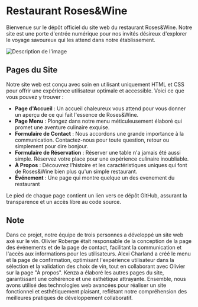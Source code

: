 # Restaurant Roses&Wine

Bienvenue sur le dépôt officiel du site web du restaurant Roses&Wine. Notre site est une porte d'entrée numérique pour nos invités désireux d'explorer le voyage savoureux qui les attend dans notre établissement.

 ![Description de l'image](https://github.com/ameurkenza/Projet-Web-Client/blob/main/pics/Capture%20d%E2%80%99%C3%A9cran%202024-03-04%20104945.png)
 


## Pages du Site

Notre site web est conçu avec soin en utilisant uniquement HTML et CSS pour offrir une expérience utilisateur optimale et accessible. Voici ce que vous pouvez y trouver :

- **Page d'Accueil** : Un accueil chaleureux vous attend pour vous donner un aperçu de ce qui fait l'essence de Roses&Wine.
- **Page Menu** : Plongez dans notre menu méticuleusement élaboré qui promet une aventure culinaire exquise.
- **Formulaire de Contact** : Nous accordons une grande importance à la communication. Contactez-nous pour toute question, retour ou simplement pour dire bonjour.
- **Formulaire de Réservation** : Réserver une table n'a jamais été aussi simple. Réservez votre place pour une expérience culinaire inoubliable.
- **À Propos** : Découvrez l'histoire et les caractéristiques uniques qui font de Roses&Wine bien plus qu'un simple restaurant.
- **Événement** : Une page qui montre quelque un des evenement du restaurant 

Le pied de chaque page contient un lien vers ce dépôt GitHub, assurant la transparence et un accès libre au code source.

## Note 

Dans ce projet, notre équipe de trois personnes a développé un site web axé sur le vin. Olivier Roberge était responsable de la conception de la page des événements et de la page de contact, facilitant la communication et l'accès aux informations pour les utilisateurs. Alexi Charland a créé le menu et la page de confirmation, optimisant l'expérience utilisateur dans la sélection et la validation des choix de vin, tout en collaborant avec Olivier sur la page "À propos". Kenza a élaboré les autres pages du site, garantissant une cohérence et une esthétique attrayante. Ensemble, nous avons utilisé des technologies web avancées pour réaliser un site fonctionnel et esthétiquement plaisant, reflétant notre compréhension des meilleures pratiques de développement collaboratif.


